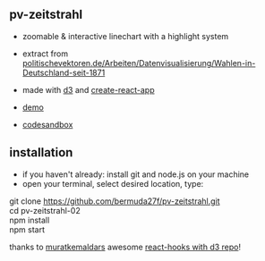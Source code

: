 ## pv-zeitstrahl

- zoomable & interactive linechart with a highlight system  
- extract from [politischevektoren.de/Arbeiten/Datenvisualisierung/Wahlen-in-Deutschland-seit-1871](https://politischevektoren.de/Arbeiten/Datenvisualisierung/Wahlen-in-Deutschland-seit-1871)

- made with [d3](https://github.com/d3/d3) and [create-react-app](https://github.com/facebook/create-react-app)  
- [demo](https://bermuda27f.github.io/pv-zeitstrahl/)
- [codesandbox](https://codesandbox.io/s/pv-zeitstrahl-6kzjmt)

## installation

- if you haven't already: install git and node.js on your machine
- open your terminal, select desired location, type: 

git clone https://github.com/bermuda27f/pv-zeitstrahl.git  
cd pv-zeitstrahl-02  
npm install  
npm start  

thanks to [muratkemaldars](https://github.com/muratkemaldar) awesome [react-hooks with d3 repo](https://github.com/muratkemaldar/using-react-hooks-with-d3)!
